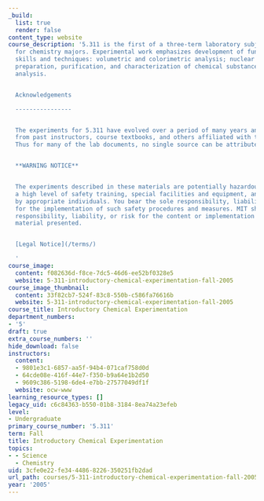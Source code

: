 ```yaml
---
_build:
  list: true
  render: false
content_type: website
course_description: '5.311 is the first of a three-term laboratory subject sequence
  for chemistry majors. Experimental work emphasizes development of fundamental laboratory
  skills and techniques: volumetric and colorimetric analysis; nuclear magnetic resonance;
  preparation, purification, and characterization of chemical substances; and data
  analysis.


  Acknowledgements

  ----------------


  The experiments for 5.311 have evolved over a period of many years and include contributions
  from past instructors, course textbooks, and others affiliated with the course.
  Thus for many of the lab documents, no single source can be attributed.


  **WARNING NOTICE**


  The experiments described in these materials are potentially hazardous and require
  a high level of safety training, special facilities and equipment, and supervision
  by appropriate individuals. You bear the sole responsibility, liability, and risk
  for the implementation of such safety procedures and measures. MIT shall have no
  responsibility, liability, or risk for the content or implementation of any of the
  material presented.


  [Legal Notice](/terms/)

  '
course_image:
  content: f082636d-f8ce-7dc5-46d6-ee52bf0328e5
  website: 5-311-introductory-chemical-experimentation-fall-2005
course_image_thumbnail:
  content: 33f82cb7-524f-83c8-550b-c586fa76616b
  website: 5-311-introductory-chemical-experimentation-fall-2005
course_title: Introductory Chemical Experimentation
department_numbers:
- '5'
draft: true
extra_course_numbers: ''
hide_download: false
instructors:
  content:
  - 9801e3c1-6857-aa5f-94b4-071caf758d0d
  - 64cde08e-416f-44e7-f350-b9a64e1b2d50
  - 9609c386-5198-6de4-e7bb-27577049df1f
  website: ocw-www
learning_resource_types: []
legacy_uid: c6c84363-b550-01b8-3184-8ea74a23efeb
level:
- Undergraduate
primary_course_number: '5.311'
term: Fall
title: Introductory Chemical Experimentation
topics:
- - Science
  - Chemistry
uid: 3cfe0e22-fe34-4486-8226-350251fb2dad
url_path: courses/5-311-introductory-chemical-experimentation-fall-2005
year: '2005'
---
```

